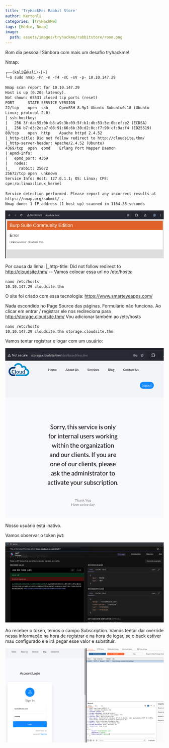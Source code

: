 ```yaml
---
title: 'TryHackMe: Rabbit Store'
author: Kertonli
categories: [TryHackMe]
tags: [Médio, Nmap]
image:
  path: assets/images/tryhackme/rabbitstore/room.png
---
```


Bom dia pessoal! Simbora com mais um desafio tryhackme!

Nmap:
```
┌──(kali㉿kali)-[~]
└─$ sudo nmap -Pn -n -T4 -sC -sV -p- 10.10.147.29

Nmap scan report for 10.10.147.29
Host is up (0.20s latency).
Not shown: 65531 closed tcp ports (reset)
PORT      STATE SERVICE VERSION
22/tcp    open  ssh     OpenSSH 8.9p1 Ubuntu 3ubuntu0.10 (Ubuntu Linux; protocol 2.0)
| ssh-hostkey: 
|   256 3f:da:55:0b:b3:a9:3b:09:5f:b1:db:53:5e:0b:ef:e2 (ECDSA)
|_  256 b7:d3:2e:a7:08:91:66:6b:30:d2:0c:f7:90:cf:9a:f4 (ED25519)
80/tcp    open  http    Apache httpd 2.4.52
|_http-title: Did not follow redirect to http://cloudsite.thm/
|_http-server-header: Apache/2.4.52 (Ubuntu)
4369/tcp  open  epmd    Erlang Port Mapper Daemon
| epmd-info: 
|   epmd_port: 4369
|   nodes: 
|_    rabbit: 25672
25672/tcp open  unknown
Service Info: Host: 127.0.1.1; OS: Linux; CPE: cpe:/o:linux:linux_kernel

Service detection performed. Please report any incorrect results at https://nmap.org/submit/ .
Nmap done: 1 IP address (1 host up) scanned in 1164.35 seconds

```

![alt text](assets/images/tryhackme/rabbitstore/image1.png)

Por causa da linha: |_http-title: Did not follow redirect to http://cloudsite.thm/ -- Vamos colocar essa url no /etc/hosts:

```
nano /etc/hosts
10.10.147.29 cloudsite.thm
```

O site foi criado com essa tecnologia: https://www.smarteyeapps.com/

Nada escondido no Page Source das páginas. Formulário não funciona. Ao clicar em entrar / registrar ele nos redireciona para http://storage.cloudsite.thm/
Vou adicionar também ao /etc/hosts

```
nano /etc/hosts
10.10.147.29 cloudsite.thm storage.cloudsite.thm
```

Vamos tentar registrar e logar com um usuário:

![alt text](assets/images/tryhackme/rabbitstore/image2.png)

Nosso usuário está inativo.

Vamos observar o token jwt:

![alt text](assets/images/tryhackme/rabbitstore/image3.png)

Ao receber o token, temos o campo Subscription. Vamos tentar dar override nessa informação na hora de registrar e na hora de logar, se o back estiver mau configurado ele irá pegar esse valor e substituir.

![alt text](assets/images/tryhackme/rabbitstore/image4.png)
